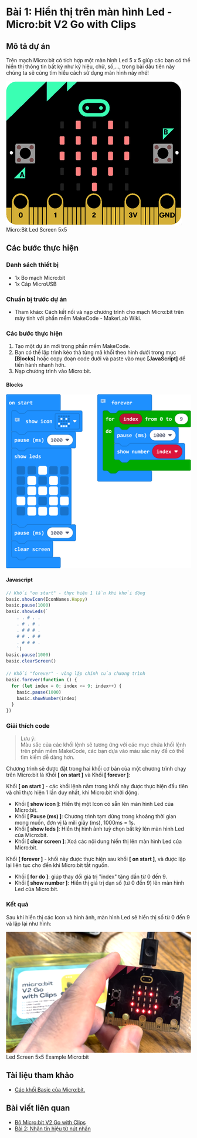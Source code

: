# Bài 1: Hiển thị trên màn hình Led - Micro:bit V2 Go with Clips

## Mô tả dự án

Trên mạch Micro:bit có tích hợp một màn hình Led 5 x 5 giúp các bạn có thể hiển thị thông tin bất kỳ như ký hiệu, chữ, số,..., trong bài đầu tiên này chúng ta sẽ cùng tìm hiểu cách sử dụng màn hình này nhé!

![](/ex/less01/image/01_Cover.png)  
Micro:Bit Led Screen 5x5

## Các bước thực hiện

### Danh sách thiết bị

- 1x Bo mạch Micro:bit
- 1x Cáp MicroUSB

### Chuẩn bị trước dự án

- Tham khảo: Cách kết nối và nạp chương trình cho mạch Micro:bit trên máy tính với phần mềm MakeCode - MakerLab Wiki.

### Các bước thực hiện

1. Tạo một dự án mới trong phần mềm MakeCode.
1. Bạn có thể lập trình kéo thả từng mã khối theo hình dưới trong mục **[Blocks]** hoặc copy đoạn code dưới và paste vào mục **[JavaScript]** để tiến hành nhanh hơn.
1. Nạp chương trình vào Micro:bit.

#### Blocks

![](/ex/less01/image/02_1050px-Microbit_V2_Go_Bai_1.png)  

#### Javascript

```js
// Khối "on start" - thực hiện 1 lần khi khởi động
basic.showIcon(IconNames.Happy)
basic.pause(1000)
basic.showLeds(`
    . . # . .
    . # . # .
    . # # # .
    # # . # #
    . # # # .
    `)
basic.pause(1000)
basic.clearScreen()

// Khối "forever" - vòng lặp chính của chương trình
basic.forever(function () {
  for (let index = 0; index <= 9; index++) {
    basic.pause(1000)
    basic.showNumber(index)
  }
})
```

### Giải thích code
>
> Lưu ý:  
> Màu sắc của các khối lệnh sẽ tương ứng với các mục chứa khối lệnh trên phần mềm MakeCode, các bạn dựa vào màu sắc này để có thể tìm kiếm dễ dàng hơn.

Chương trình sẽ được đặt trong hai khối cơ bản của một chương trình chạy trên Micro:bit là Khối **[ on start ]** và Khối **[ forever ]**:  

Khối **[ on start ]** - các khối lệnh nằm trong khối này được thực hiện đầu tiên và chỉ thực hiện 1 lần duy nhất, khi Micro:bit khởi động.  

- Khối **[ show icon ]**: Hiển thị một Icon có sẵn lên màn hình Led của Micro:bit.
- Khối **[ Pause (ms) ]**: Chương trình tạm dừng trong khoảng thời gian mong muốn, đơn vị là mili giây (ms), 1000ms = 1s.
- Khối **[ show leds ]**: Hiển thị hình ảnh tuỳ chọn bất kỳ lên màn hình Led của Micro:bit.
- Khối **[ clear screen ]**: Xoá các nội dung hiển thị lên màn hình Led của Micro:bit.  

Khối **[ forever ]** - khối này được thực hiện sau khối **[ on start ]**, và được lặp lại liên tục cho đến khi Micro:bit tắt nguồn.

- Khối **[ for do ]**: giúp thay đổi giá trị "index" tăng dần từ 0 đến 9.
- Khối **[ show number ]**: Hiển thị giá trị dạn số (từ 0 đến 9) lên màn hình Led của Micro:bit.

### Kết quả

Sau khi hiển thị các Icon và hình ảnh, màn hình Led sẽ hiển thị số từ 0 đến 9 và lặp lại như hình:

![](/ex/less01/image/03_1050px-Screenshot_2023-07-26_at_16.39.50.png)  
Led Screen 5x5 Example Micro:bit

## Tài liệu tham khảo

- [Các khối Basic của Micro:bit.](https://makecode.microbit.org/reference/basic)

## Bài viết liên quan

- [Bộ Micro:bit V2 Go with Clips](/README.md)
- [Bài 2: Nhận tín hiệu từ nút nhấn](/ex/less02/README.md)
